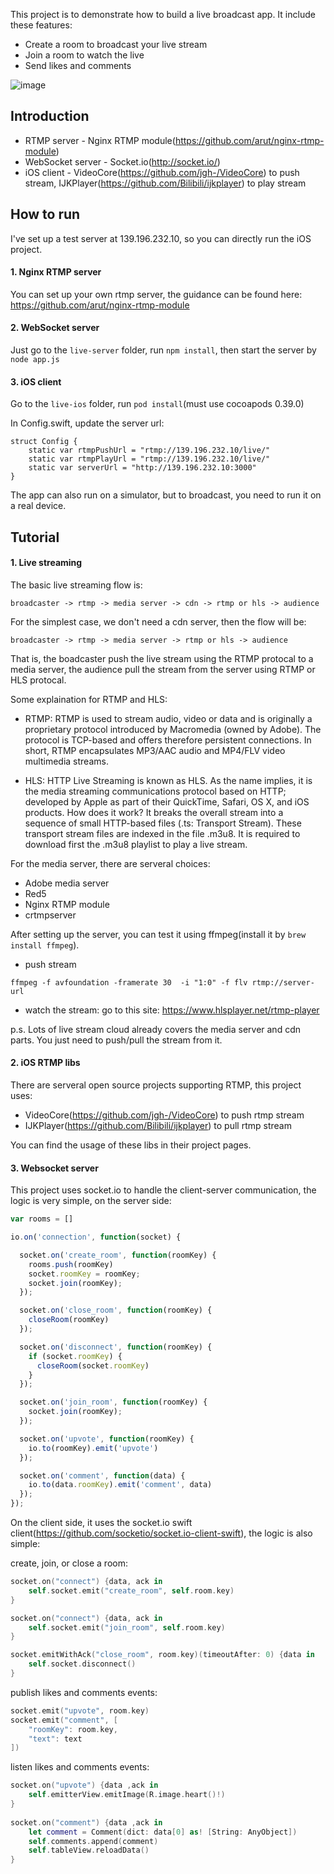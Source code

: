 This project is to demonstrate how to build a live broadcast app. It include these features:

* Create a room to broadcast your live stream
* Join a room to watch the live
* Send likes and comments

![image](https://cloud.githubusercontent.com/assets/1646564/16791969/658d8e66-48f6-11e6-8329-6e9ef7f43e75.png)


## Introduction

* RTMP server - Nginx RTMP module(https://github.com/arut/nginx-rtmp-module)
* WebSocket server - Socket.io(http://socket.io/)
* iOS client - VideoCore(https://github.com/jgh-/VideoCore) to push stream, IJKPlayer(https://github.com/Bilibili/ijkplayer) to play stream

## How to run

I've set up a test server at 139.196.232.10, so you can directly run the iOS project.

#### 1. Nginx RTMP server

You can set up your own rtmp server, the guidance can be found here: https://github.com/arut/nginx-rtmp-module


#### 2. WebSocket server

Just go to the `live-server` folder, run `npm install`, then start the server by `node app.js`

#### 3. iOS client

Go to the `live-ios` folder, run `pod install`(must use cocoapods 0.39.0)

In Config.swift, update the server url:
```
struct Config {
    static var rtmpPushUrl = "rtmp://139.196.232.10/live/"
    static var rtmpPlayUrl = "rtmp://139.196.232.10/live/"
    static var serverUrl = "http://139.196.232.10:3000"
}

```

The app can also run on a simulator, but to broadcast, you need to run it on a real device.


## Tutorial

#### 1. Live streaming

The basic live streaming flow is:
```
broadcaster -> rtmp -> media server -> cdn -> rtmp or hls -> audience
```

For the simplest case, we don't need a cdn server, then the flow will be:
```
broadcaster -> rtmp -> media server -> rtmp or hls -> audience
```

That is, the boadcaster push the live stream using the RTMP protocal to a media server, the audience pull the stream from the server using RTMP or HLS protocal.

Some explaination for RTMP and HLS:

* RTMP: RTMP is used to stream audio, video or data and is originally a proprietary protocol introduced by Macromedia (owned by Adobe). The protocol is TCP-based and offers therefore persistent connections. In short, RTMP encapsulates MP3/AAC audio and MP4/FLV video multimedia streams.

* HLS: HTTP Live Streaming is known as HLS. As the name implies, it is the media streaming communications protocol based on HTTP; developed by Apple as part of their QuickTime, Safari, OS X, and iOS products. How does it work? It breaks the overall stream into a sequence of small HTTP-based files (.ts: Transport Stream). These transport stream files are indexed in the file .m3u8. It is required to download first the .m3u8 playlist to play a live stream.

For the media server, there are serveral choices:
* Adobe media server
* Red5
* Nginx RTMP module
* crtmpserver

After setting up the server, you can test it using ffmpeg(install it by `brew install ffmpeg`).
* push stream
```
ffmpeg -f avfoundation -framerate 30  -i "1:0" -f flv rtmp://server-url
```

* watch the stream: go to this site: https://www.hlsplayer.net/rtmp-player


p.s. Lots of live stream cloud already covers the media server and cdn parts. You just need to push/pull the stream from it.


#### 2. iOS RTMP libs
There are serveral open source projects supporting RTMP, this project uses:
* VideoCore(https://github.com/jgh-/VideoCore) to push rtmp stream
* IJKPlayer(https://github.com/Bilibili/ijkplayer) to pull rtmp stream

You can find the usage of these libs in their project pages.


#### 3. Websocket server
This project uses socket.io to handle the client-server communication, the logic is very simple, on the server side:
```js
var rooms = []

io.on('connection', function(socket) {

  socket.on('create_room', function(roomKey) {
    rooms.push(roomKey)
    socket.roomKey = roomKey;
    socket.join(roomKey);
  });

  socket.on('close_room', function(roomKey) {
    closeRoom(roomKey)
  });

  socket.on('disconnect', function(roomKey) {
    if (socket.roomKey) {
      closeRoom(socket.roomKey)
    }
  });

  socket.on('join_room', function(roomKey) {
    socket.join(roomKey);
  });

  socket.on('upvote', function(roomKey) {
    io.to(roomKey).emit('upvote')
  });

  socket.on('comment', function(data) {
    io.to(data.roomKey).emit('comment', data)
  });
});

```

On the client side, it uses the socket.io swift client(https://github.com/socketio/socket.io-client-swift), the logic is also simple:

create, join, or close a room:
```swift
socket.on("connect") {data, ack in
    self.socket.emit("create_room", self.room.key)
}

socket.on("connect") {data, ack in
    self.socket.emit("join_room", self.room.key)
}

socket.emitWithAck("close_room", room.key)(timeoutAfter: 0) {data in
    self.socket.disconnect()
}
```

publish likes and comments events:
```swift
socket.emit("upvote", room.key)
socket.emit("comment", [
    "roomKey": room.key,
    "text": text
])
```

listen likes and comments events:
```swift
socket.on("upvote") {data ,ack in
    self.emitterView.emitImage(R.image.heart()!)
}
        
socket.on("comment") {data ,ack in
    let comment = Comment(dict: data[0] as! [String: AnyObject])
    self.comments.append(comment)
    self.tableView.reloadData()
}
```



